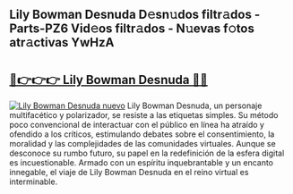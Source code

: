 ## Lily Bowman Desnuda D𝚎sn𝚞dos filtr𝚊dos - Parts-PZ6 Vid𝚎os filtr𝚊dos - N𝚞evas f𝚘tos atr𝚊ctivas YwHzA

# <h2><a href="http://mb7cj5g.tromn.icu/?c=Lily+Bowman+Desnuda">🔗👉👉👉 Lily Bowman Desnuda 🔗🔗</a></h2>

[![Lily Bowman Desnuda nuevo](https://i.imgur.com/pEAQMta.gif)](http://mb7cj5g.tromn.icu/?c=Lily+Bowman+Desnuda)
Lily Bowman Desnuda, un personaje multifacético y polarizador, se resiste a las etiquetas simples. Su método poco convencional de interactuar con el público en línea ha atraído y ofendido a los críticos, estimulando debates sobre el consentimiento, la moralidad y las complejidades de las comunidades virtuales. Aunque se desconoce su rumbo futuro, su papel en la redefinición de la esfera digital es incuestionable. Armado con un espíritu inquebrantable y un encanto innegable, el viaje de Lily Bowman Desnuda en el reino virtual es interminable.
